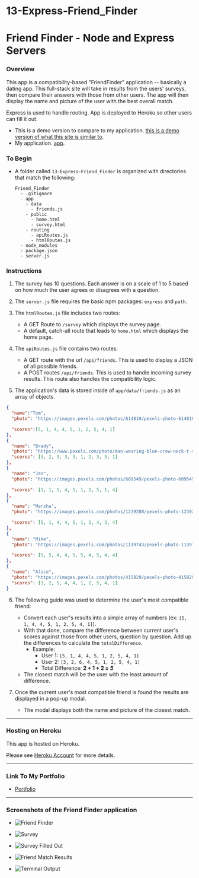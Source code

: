 # 13-Express-Friend_Finder

# Friend Finder - Node and Express Servers

### Overview

This app is a compatibility-based "FriendFinder" application -- basically a dating app. This full-stack site will take in results from the users' surveys, then compare their answers with those from other users. The app will then display the name and picture of the user with the best overall match.

Express is used to handle routing. App is deployed to Heroku so other users can fill it out.

* This is a demo version to compare to my application. [this is a demo version of what this site is similar to](https://friend-finder-fsf.herokuapp.com/). 
* My application. [app](https://serene-waters-90779.herokuapp.com/).

### To Begin
* A folder called `13-Express-Friend_Finder` is organized with directories that match the following:

  ```
  Friend_Finder
    - .gitignore
    - app
      - data
        - friends.js
      - public
        - home.html
        - survey.html
      - routing
        - apiRoutes.js
        - htmlRoutes.js
    - node_modules
    - package.json
    - server.js
  ```

### Instructions

1. The survey has 10 questions. Each answer is on a scale of 1 to 5 based on how much the user agrees or disagrees with a question.

2. The `server.js` file requires the basic npm packages: `express` and `path`.

3. The `htmlRoutes.js` file includes two routes:

   * A GET Route to `/survey` which displays the survey page.
   * A default, catch-all route that leads to `home.html` which displays the home page.

4. The `apiRoutes.js` file contains two routes:

   * A GET route with the url `/api/friends`. This is used to display a JSON of all possible friends.
   * A POST routes `/api/friends`. This is used to handle incoming survey results. This route also handles the compatibility logic.

5. The application's data is stored inside of `app/data/friends.js` as an array of objects.

```json
{
  "name":"Tom",
  "photo": "https://images.pexels.com/photos/614810/pexels-photo-614810.jpeg?auto=compress&cs=tinysrgb&dpr=2&h=750&w=1260",

  "scores":[5, 1, 4, 4, 5, 1, 2, 5, 4, 1]
},
{
  "name": "Brady",
  "photo": "https://www.pexels.com/photo/man-wearing-blue-crew-neck-t-shirt-2379005/",
  "scores": [3, 2, 3, 3, 3, 1, 2, 3, 3, 1]  
},
{  
  "name": "Jan",
  "photo": "https://images.pexels.com/photos/609549/pexels-photo-609549.jpeg?auto=compress&cs=tinysrgb&dpr=2&h=750&w=1260",

  "scores": [1, 1, 1, 4, 1, 1, 2, 5, 1, 4]
},
{
  "name": "Marsha",
  "photo": "https://images.pexels.com/photos/1239288/pexels-photo-1239288.jpeg?auto=compress&cs=tinysrgb&dpr=2&h=750&w=1260",

  "scores": [5, 1, 4, 4, 5, 1, 2, 4, 3, 4]
},
{
  "name": "Mike",
  "photo": "https://images.pexels.com/photos/1139743/pexels-photo-1139743.jpeg?auto=compress&cs=tinysrgb&dpr=2&h=750&w=1260",

  "scores": [5, 5, 4, 4, 5, 5, 4, 5, 4, 4]
},
{
  "name": "Alice",
  "photo": "https://images.pexels.com/photos/415829/pexels-photo-415829.jpeg?auto=compress&cs=tinysrgb&dpr=3&h=750&w=1260",
  "scores": [3, 2, 5, 4, 4, 1, 2, 5, 4, 1]
}
```

6. The following guide was used to determine the user's most compatible friend:

   * Convert each user's results into a simple array of numbers (ex: `[5, 1, 4, 4, 5, 1, 2, 5, 4, 1]`).
   * With that done, compare the difference between current user's scores against those from other users, question by question. Add up the differences to calculate the `totalDifference`.
     * Example:
       * User 1: `[5, 1, 4, 4, 5, 1, 2, 5, 4, 1]`
       * User 2: `[3, 2, 6, 4, 5, 1, 2, 5, 4, 1]`
       * Total Difference: **2 + 1 + 2 =** **_5_**
   * The closest match will be the user with the least amount of difference.

7. Once the current user's most compatible friend is found the results are displayed in a pop-up modal. 
   * The modal displays both the name and picture of the closest match.

- - -

### Hosting on Heroku

This app is hosted on Heroku.

Please see [Heroku Account](https://serene-waters-90779.herokuapp.com/) for more details.

- - -

### Link To My Portfolio

* [Portfolio](https://melaniebott2691.github.io/09-portfolio-update/)

- - -

### Screenshots of the Friend Finder application

* ![Friend Finder](../data/images/friend-finder.png)

* ![Survey](../data/images/SurveyPage.png)

* ![Survey Filled Out](../data/images/CompletedSurvey.png)

* ![Friend Match Results](../data/images/newFriendModal.png)

* ![Terminal Output](../data/images/terminalOutput.png)
